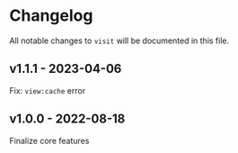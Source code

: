 # Changelog

All notable changes to `visit` will be documented in this file.

## v1.1.1 - 2023-04-06

Fix: `view:cache` error

## v1.0.0 - 2022-08-18

Finalize core features
